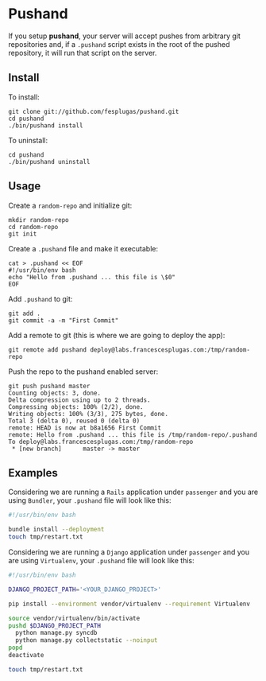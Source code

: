 Pushand
=======

If you setup **pushand**, your server will accept pushes from arbitrary
git repositories and, if a `.pushand` script exists in the root of the
pushed repository, it will run that script on the server.


Install
-------

To install:

    git clone git://github.com/fesplugas/pushand.git
    cd pushand
    ./bin/pushand install

To uninstall:

    cd pushand
    ./bin/pushand uninstall

Usage
-----

Create a `random-repo` and initialize git:

    mkdir random-repo
    cd random-repo
    git init

Create a `.pushand` file and make it executable:

    cat > .pushand << EOF
    #!/usr/bin/env bash
    echo "Hello from .pushand ... this file is \$0"
    EOF

Add `.pushand` to git:

    git add .
    git commit -a -m "First Commit"

Add a remote to git (this is where we are going to deploy the app):

    git remote add pushand deploy@labs.francescesplugas.com:/tmp/random-repo

Push the repo to the pushand enabled server:

    git push pushand master
    Counting objects: 3, done.
    Delta compression using up to 2 threads.
    Compressing objects: 100% (2/2), done.
    Writing objects: 100% (3/3), 275 bytes, done.
    Total 3 (delta 0), reused 0 (delta 0)
    remote: HEAD is now at b8a1656 First Commit
    remote: Hello from .pushand ... this file is /tmp/random-repo/.pushand
    To deploy@labs.francescesplugas.com:/tmp/random-repo
     * [new branch]      master -> master


Examples
--------

Considering we are running a `Rails` application under `passenger` and
you are using `Bundler`, your `.pushand` file will look like this:

```bash
#!/usr/bin/env bash

bundle install --deployment
touch tmp/restart.txt
```

Considering we are running a `Django` application under `passenger` and
you are using `Virtualenv`, your `.pushand` file will look like this:

```bash
#!/usr/bin/env bash

DJANGO_PROJECT_PATH='<YOUR_DJANGO_PROJECT>'

pip install --environment vendor/virtualenv --requirement Virtualenv

source vendor/virtualenv/bin/activate
pushd $DJANGO_PROJECT_PATH
  python manage.py syncdb
  python manage.py collectstatic --noinput
popd
deactivate

touch tmp/restart.txt
```